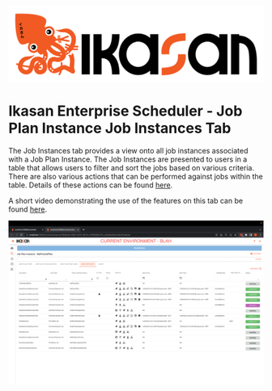 ![IKASAN](../../../../developer/docs/quickstart-images/Ikasan-title-transparent.png)

# Ikasan Enterprise Scheduler - Job Plan Instance Job Instances Tab
The Job Instances tab provides a view onto all job instances associated with a Job Plan Instance. The Job Instances are presented
to users in a table that allows users to filter and sort the jobs based on various criteria. There are also various actions that can be performed
against jobs within the table. Details of these actions can be found [here](./job-plan-instance-actions.md).

A short video demonstrating the use of the features on this tab can be found [here](https://youtu.be/a90d9M4cYNk).

![img.png](../../../images/job-plan-instance-job-instances-tab.png)

